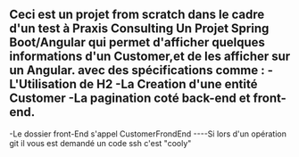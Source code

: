 Ceci est un projet from scratch dans le cadre d'un test à Praxis Consulting
Un Projet Spring Boot/Angular qui permet d'afficher quelques informations d'un Customer,et de les afficher sur un Angular.
avec des spécifications comme :
-L'Utilisation de H2
-La Creation d'une entité Customer
-La pagination coté back-end et front-end.
----
-Le dossier front-End s'appel CustomerFrondEnd
----Si lors d'un opération git il vous est demandé un code ssh c'est "cooly"
